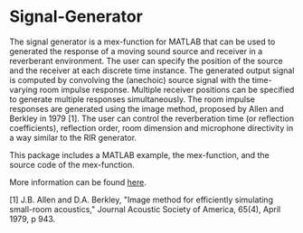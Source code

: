 # Signal-Generator

The signal generator is a mex-function for MATLAB that can be used to generated the response of a moving sound source and receiver in a reverberant environment. 
The user can specify the position of the source and the receiver at each discrete time instance. 
The generated output signal is computed by convolving the (anechoic) source signal with the time-varying room impulse response. 
Multiple receiver positions can be specified to generate multiple responses simultaneously. 
The room impulse responses are generated using the image method, proposed by Allen and Berkley in 1979 [1]. 
The user can control the reverberation time (or reflection coefficients), reflection order, room dimension and microphone directivity in a way similar to the RIR generator. 

This package includes a MATLAB example, the mex-function, and the source code of the mex-function.

More information can be found [here](https://www.audiolabs-erlangen.de/fau/professor/habets/software/signal-generator).

[1] J.B. Allen and D.A. Berkley, "Image method for efficiently simulating small-room acoustics," Journal Acoustic Society of America, 65(4), April 1979, p 943.

